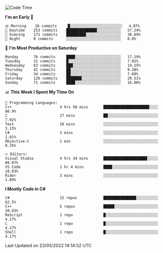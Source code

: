 <!--START_SECTION:waka-->
![Code Time](http://img.shields.io/badge/Code%20Time-791%20hrs-blue)

**I'm an Early 🐤** 

```text
🌞 Morning    18 commits     █░░░░░░░░░░░░░░░░░░░░░░░░   4.07% 
🌆 Daytime    253 commits    ██████████████░░░░░░░░░░░   57.24% 
🌃 Evening    171 commits    █████████░░░░░░░░░░░░░░░░   38.69% 
🌙 Night      0 commits      ░░░░░░░░░░░░░░░░░░░░░░░░░   0.0%

```
📅 **I'm Most Productive on Saturday** 

```text
Monday       76 commits     ████░░░░░░░░░░░░░░░░░░░░░   17.19% 
Tuesday      31 commits     █░░░░░░░░░░░░░░░░░░░░░░░░   7.01% 
Wednesday    63 commits     ███░░░░░░░░░░░░░░░░░░░░░░   14.25% 
Thursday     41 commits     ██░░░░░░░░░░░░░░░░░░░░░░░   9.28% 
Friday       34 commits     ██░░░░░░░░░░░░░░░░░░░░░░░   7.69% 
Saturday     126 commits    ███████░░░░░░░░░░░░░░░░░░   28.51% 
Sunday       71 commits     ████░░░░░░░░░░░░░░░░░░░░░   16.06%

```


📊 **This Week I Spent My Time On** 

```text
💬 Programming Languages: 
C++                      4 hrs 58 mins       █████████████████████░░░░   86.9% 
C                        27 mins             ██░░░░░░░░░░░░░░░░░░░░░░░   7.92% 
Text                     10 mins             ░░░░░░░░░░░░░░░░░░░░░░░░░   3.15% 
C#                       3 mins              ░░░░░░░░░░░░░░░░░░░░░░░░░   1.01% 
Objective-C              1 min               ░░░░░░░░░░░░░░░░░░░░░░░░░   0.35%

🔥 Editors: 
Visual Studio            4 hrs 34 mins       ████████████████████░░░░░   80.07% 
VS Code                  1 hr 4 mins         ████░░░░░░░░░░░░░░░░░░░░░   18.83% 
Rider                    3 mins              ░░░░░░░░░░░░░░░░░░░░░░░░░   1.09%

```

**I Mostly Code in C#** 

```text
C#                       15 repos            ███████████████░░░░░░░░░░   62.5% 
C++                      5 repos             █████░░░░░░░░░░░░░░░░░░░░   20.83% 
ReScript                 1 repo              █░░░░░░░░░░░░░░░░░░░░░░░░   4.17% 
C                        1 repo              █░░░░░░░░░░░░░░░░░░░░░░░░   4.17% 
Shell                    1 repo              █░░░░░░░░░░░░░░░░░░░░░░░░   4.17%

```



 Last Updated on 23/05/2022 14:14:52 UTC
<!--END_SECTION:waka-->
